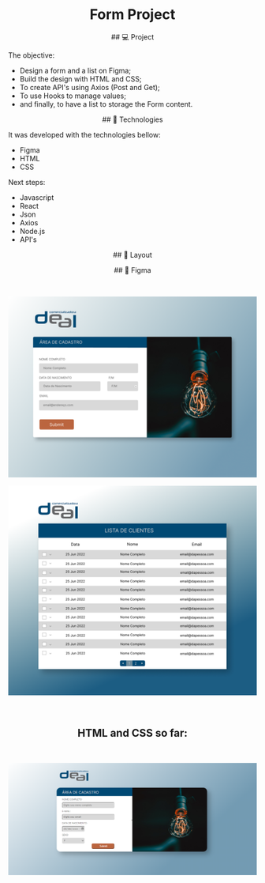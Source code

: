 
<h1 align="center"> Form Project </h1>

<p align="center">
## 💻 Project

<p>The objective:</p>
<ul>
 <li>Design a form and a list on Figma;</li>
<li>Build the design with HTML and CSS;</li>
<li>To create API's using Axios (Post and Get);</li>
<li>To use Hooks to manage values;</li>
<li>and finally, to have a list to storage the Form content.</li>
</ul> 
</p>

<p align="center">
## 🚀 Technologies
          
It was developed with the technologies bellow:

- Figma
- HTML 
- CSS

Next steps:
- Javascript
- React
- Json
- Axios
- Node.js
- API's
</p>
          
<p align="center">
## 🔖 Layout


<p align="center"> ## 🔖 Figma </p><br> 
<p align="center"><img alt="Form" src="https://github.com/viviandemitry/form/blob/2de4a121d8fc75b53c2c8ba815bcd1df01d0546e/Desktop%20-%205.png"> </p>
<p align="center"><img alt="List" src="https://github.com/viviandemitry/form/blob/2de4a121d8fc75b53c2c8ba815bcd1df01d0546e/Desktop%20-%204.png"> </p>
</p>
<br>

<h2 align="center">HTML and CSS so far:</h2>
<br>
<p align="center">
  <img alt="form project" src="https://github.com/viviandemitry/form/blob/0e7aaff66319823117b5433f61c784cd998b1cc1/final.PNG">
</p>

<br>
